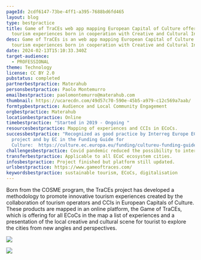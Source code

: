 ```yaml
---
pageId: 2cdf6147-73be-4ff1-a395-7688bd6fd465
layout: blog
type: bestpractice
title: Game of TraCEs web app mapping European Capital of Culture offer of
  tourism experiences born in cooperation with Creative and Cultural Industries
desc: Game of TraCEs is an web app mapping European Capital of Culture offer of
  tourism experiences born in cooperation with Creative and Cultural Industries.
date: 2024-02-13T15:10:33.340Z
target-audience:
  - PROFESSIONAL
theme: Technology
license: CC BY 2.0
pubstatus: completed
partnerbestpractice: Materahub
personsbestpractice: Paolo Montemurro
emailbestpractice: paolomontemurro@materahub.com
thumbnail: https://ucarecdn.com/49d57c70-590e-45b5-a979-c12c569a7aab/
formtypbestpractice: Audience and Local Community Engagement
orgbestpractice: Materahub
locationbestpractice: Online
timebestpractice: "Started in 2019 - Ongoing "
resourcesbestpractice: Mapping of experiences and CCIs in ECoCs.
successbestpractice: "Recognized as good practice by Interreg Europe ECOC SME
  project and by EC in the Funding Guide for
  Culture:  https://culture.ec.europa.eu/funding/cultureu-funding-guide"
challengesbestpractice: Covid pandemic reduced the possibility to interact with ECoCs.
transferbestpractice: Applicable to all ECoC ecosystem cities.
infosbestpractice: Project finished but platform still updated.
urlsbestpractice: https://www.gameoftraces.com/
keywordsbestpractice: sustainable tourism, ECoCs, digitalisation
---
```

Born from the COSME program, the TraCEs project has developed a methodology to promote innovative tourism experiences created by the collaboration of tourism operators and CCIs in European Capitals of Culture. These products are mapped in an online platform, the Game of TraCEs, which is offering for all ECoCs in the map a list of experiences and a presentation of the local creative and cultural scene for tourist to explore the cities from new angles and perspectives.

![](https://ucarecdn.com/72986a69-c06e-4ec8-bf70-20603b27e747/)

![](https://ucarecdn.com/b98d1386-3479-4b9e-9e97-254877bef053/)